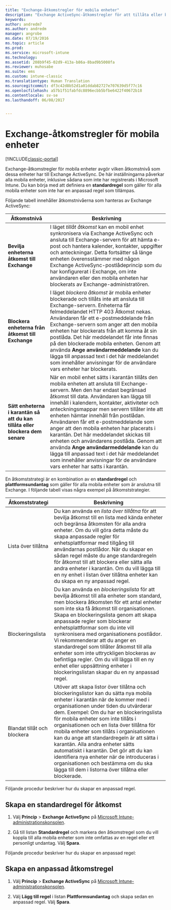 ```yaml
---
title: "Exchange-åtkomstregler för mobila enheter"
description: "Exchange ActiveSync-åtkomstregler för att tillåta eller blockera enhetsanslutningar med EAS"
keywords: 
author: andredm7
ms.author: andredm
manager: angrobe
ms.date: 07/19/2016
ms.topic: article
ms.prod: 
ms.service: microsoft-intune
ms.technology: 
ms.assetid: 208b9f45-02d9-413a-b86a-8bad9b5008fa
ms.reviewer: muhosabe
ms.suite: ems
ms.custom: intune-classic
ms.translationtype: Human Translation
ms.sourcegitcommit: df3c42d8b52d1a01ddab82727e707639d5f77c16
ms.openlocfilehash: a57b1f51fabfdc8896ecbb5bfbe6422f40672b18
ms.contentlocale: sv-se
ms.lasthandoff: 06/08/2017


---
```


# <a name="exchange-access-rules-for-mobile-devices"></a>Exchange-åtkomstregler för mobila enheter

[!INCLUDE[classic-portal](../includes/classic-portal.md)]

Exchange-åtkomstregler för mobila enheter avgör vilken åtkomstnivå som dessa enheter har till Exchange ActiveSync. De här inställningarna påverkar alla mobila enheter, inklusive sådana som inte har registrerats i Microsoft Intune. Du kan börja med att definiera en **standardregel** som gäller för alla mobila enheter som inte har en anpassad regel som tillämpas.

Följande tabell innehåller åtkomstnivåerna som hanteras av Exchange ActiveSync:

|Åtkomstnivå|Beskrivning|
|----------------|---------------|
|**Bevilja enheterna åtkomst till Exchange**|I läget *tillåt åtkomst* kan en mobil enhet synkronisera via Exchange ActiveSync och ansluta till Exchange-servern för att hämta e-post och hantera kalender, kontakter, uppgifter och anteckningar. Detta fortsätter så länge enheten överensstämmer med någon Exchange ActiveSync-postlådeprincip som du har konfigurerat i Exchange, om inte användaren eller den mobila enheten har blockerats av Exchange-administratören.|
|**Blockera enheterna från åtkomst till Exchange**|I läget *blockera åtkomst* är mobila enheter blockerade och tillåts inte att ansluta till Exchange-servern. Enheterna får felmeddelandet HTTP 403 Åtkomst nekas. Användaren får ett e-postmeddelande från Exchange-servern som anger att den mobila enheten har blockerats från att komma åt sin postlåda. Det här meddelandet får inte finnas på den blockerade mobila enheten. Genom att använda **Ange användarmeddelande** kan du lägga till anpassad text i det här meddelandet som innehåller anvisningar för de användare vars enheter har blockerats. |
|**Sätt enheterna i karantän så att du kan tillåta eller blockera dem senare**|När en mobil enhet sätts i karantän tillåts den mobila enheten att ansluta till Exchange-servern. Men den har endast begränsad åtkomst till data. Användaren kan lägga till innehåll i kalendern, kontakter, aktiviteter och anteckningsmappar men servern tillåter inte att enheten hämtar innehåll från postlådan. Användaren får ett e-postmeddelande som anger att den mobila enheten har placerats i karantän. Det här meddelandet skickas till enheten och användarens postlåda. Genom att använda **Ange användarmeddelande** kan du lägga till anpassad text i det här meddelandet som innehåller anvisningar för de användare vars enheter har satts i karantän.|

En åtkomststrategi är en kombination av en **standardregel** och **plattformsundantag** som gäller för alla mobila enheter som är anslutna till Exchange. I följande tabell visas några exempel på åtkomststrategier.

|Åtkomststrategi|Beskrivning|
|-------------------|---------------|
|Lista över tillåtna|Du kan använda en *lista över tillåtna* för att bevilja åtkomst till en lista med kända enheter och begränsa åtkomsten för alla andra enheter. Om du vill göra detta måste du skapa anpassade regler för enhetsplattformar med tillgång till användarnas postlådor. När du skapar en sådan regel måste du ange standardregeln för åtkomst till att blockera eller sätta alla andra enheter i karantän. Om du vill lägga till en ny enhet i listan över tillåtna enheter kan du skapa en ny anpassad regel.|
|Blockeringslista|Du kan använda en *blockeringslista* för att bevilja åtkomst till alla enheter som standard, men blockera åtkomsten för ett antal enheter som inte ska få åtkomst till organisationen. Skapa en blockeringslista genom att skapa anpassade regler som blockerar enhetsplattformar som du inte vill synkronisera med organisationens postlådor. Vi rekommenderar att du anger en standardregel som tillåter åtkomst till alla enheter som inte uttryckligen blockeras av befintliga regler. Om du vill lägga till en ny enhet eller uppsättning enheter i blockeringslistan skapar du en ny anpassad regel.|
|Blandat tillåt och blockera|Utöver att skapa listor över tillåtna och blockeringslistor kan du sätta nya mobila enheter i karantän när de kommer med i organisationen under tiden du utvärderar dem. Exempel: Om du har en blockeringslista för mobila enheter som inte tillåts i organisationen och en lista över tillåtna för mobila enheter som tillåts i organisationen kan du ange att standardregeln är att sätta i karantän. Alla andra enheter sätts automatiskt i karantän. Det gör att du kan identifiera nya enheter när de introduceras i organisationen och bestämma om du ska lägga till dem i listorna över tillåtna eller blockerade.|
Följande procedur beskriver hur du skapar en anpassad regel.

## <a name="create-a-default-access-rule"></a>Skapa en standardregel för åtkomst

1.  Välj **Princip** &gt; **Exchange ActiveSync** på [Microsoft Intune-administrationskonsolen](https://manage.microsoft.com).

2.  Gå till listan **Standardregel** och markera den åtkomstregel som du vill koppla till alla mobila enheter som inte omfattas av en regel eller ett personligt undantag. Välj **Spara**.

Följande procedur beskriver hur du skapar en anpassad regel:

## <a name="create-a-custom-access-rule"></a>Skapa en anpassad åtkomstregel

1. Välj **Princip** &gt; **Exchange ActiveSync** på [Microsoft Intune-administrationskonsolen](https://manage.microsoft.com).

2.  Välj **Lägg till regel** i listan **Plattformsundantag** och skapa sedan en anpassad regel. Välj **Spara**.

